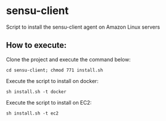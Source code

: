 # sensu-client

Script to install the sensu-client agent on Amazon Linux servers

## How to execute:

Clone the project and execute the command below:

```
cd sensu-client; chmod 771 install.sh
```
Execute the script to install on docker:
```
sh install.sh -t docker
```
Execute the script to install on EC2:
```
sh install.sh -t ec2
```

